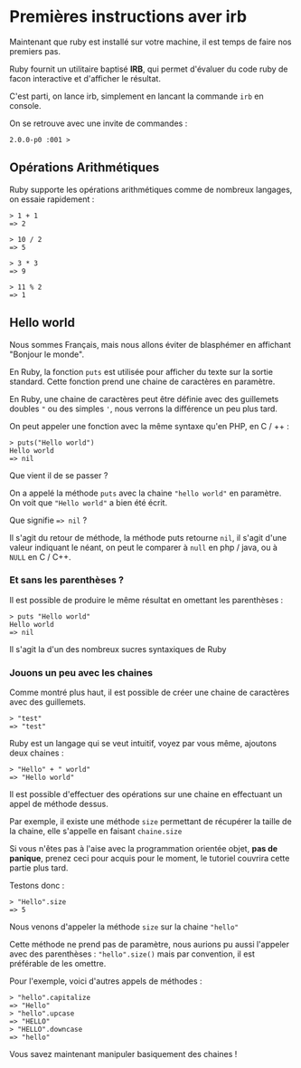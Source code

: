 Premières instructions aver irb
===============================

Maintenant que ruby est installé sur votre machine, il est temps de faire nos premiers pas.

Ruby fournit un utilitaire baptisé **IRB**, qui permet d'évaluer du code ruby de facon interactive et d'afficher le résultat.

C'est parti, on lance irb, simplement en lancant la commande ``irb`` en console.

On se retrouve avec une invite de commandes :

    2.0.0-p0 :001 >

## Opérations Arithmétiques

Ruby supporte les opérations arithmétiques comme de nombreux langages, on essaie rapidement :

    > 1 + 1
    => 2

    > 10 / 2
    => 5

    > 3 * 3
    => 9

    > 11 % 2
    => 1


## Hello world

Nous sommes Français, mais nous allons éviter de blasphémer en affichant "Bonjour le monde".

En Ruby, la fonction ``puts`` est utilisée pour afficher du texte sur la sortie standard. Cette fonction prend une chaine de caractères en paramètre.

En Ruby, une chaine de caractères peut être définie avec des guillemets doubles ``"`` ou des simples ``'``, nous verrons la différence un peu plus tard.

On peut appeler une fonction avec la même syntaxe qu'en PHP, en C / ++ :

    > puts("Hello world")
    Hello world
    => nil

Que vient il de se passer ?

On a appelé la méthode ``puts`` avec la chaine ``"hello world"`` en paramètre.
On voit que ``"Hello world"`` a bien été écrit.

Que signifie ``=> nil`` ?

Il s'agit du retour de méthode, la méthode puts retourne ``nil``, il s'agit d'une valeur indiquant le néant, on peut le comparer à ``null`` en php / java, ou à ``NULL`` en C / C++.

### Et sans les parenthèses ?

Il est possible de produire le même résultat en omettant les parenthèses :

    > puts "Hello world"
    Hello world
    => nil

Il s'agit la d'un des nombreux sucres syntaxiques de Ruby

### Jouons un peu avec les chaines

Comme montré plus haut, il est possible de créer une chaine de caractères avec des guillemets.

    > "test"
    => "test"

Ruby est un langage qui se veut intuitif, voyez par vous même, ajoutons deux chaines :

    > "Hello" + " world"
    => "Hello world"

Il est possible d'effectuer des opérations sur une chaine en effectuant un appel de méthode dessus.

Par exemple, il existe une méthode ``size`` permettant de récupérer la taille de la chaine, elle s'appelle en faisant ``chaine.size``

Si vous n'êtes pas à l'aise avec la programmation orientée objet, **pas de panique**, prenez ceci pour acquis pour le moment, le tutoriel couvrira cette partie plus tard.

Testons donc :

    > "Hello".size
    => 5

Nous venons d'appeler la méthode ``size`` sur la chaine ``"hello"``

Cette méthode ne prend pas de paramètre, nous aurions pu aussi l'appeler avec des parenthèses : ``"hello".size()`` mais par convention, il est préférable de les omettre.

Pour l'exemple, voici d'autres appels de méthodes :

    > "hello".capitalize
    => "Hello"
    > "hello".upcase
    => "HELLO"
    > "HELLO".downcase
    => "hello"

Vous savez maintenant manipuler basiquement des chaines !

